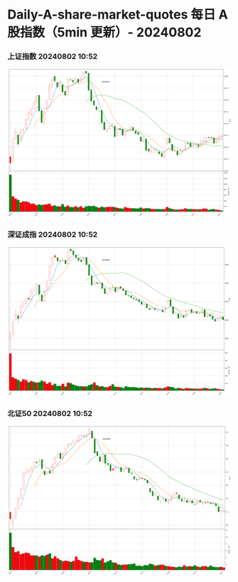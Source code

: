 
# Daily-A-share-market-quotes 每日 A 股指数（5min 更新）- 20240802

### 上证指数 20240802 10:52
![](./fig/2024/8/20240802-sh000001.png)

### 深证成指 20240802 10:52
![](./fig/2024/8/20240802-sz399001.png)

### 北证50 20240802 10:52
![](./fig/2024/8/20240802-bj899050.png)
